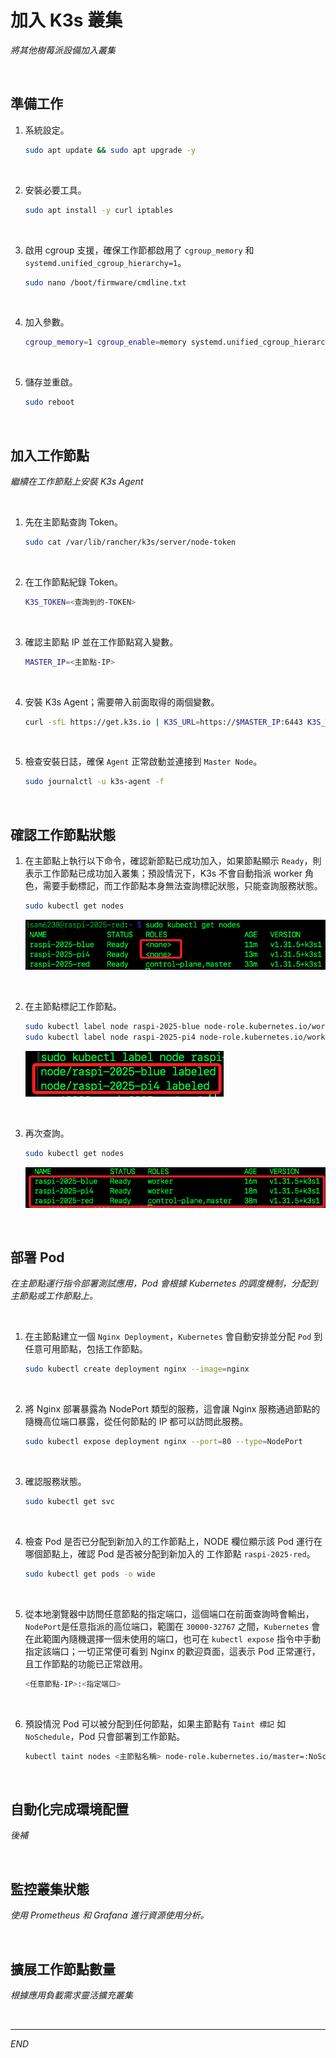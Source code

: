 # 加入 K3s 叢集

_將其他樹莓派設備加入叢集_

<br>

## 準備工作

1. 系統設定。

    ```bash
    sudo apt update && sudo apt upgrade -y
    ```

<br>

2. 安裝必要工具。

    ```bash
    sudo apt install -y curl iptables
    ```

<br>

3. 啟用 cgroup 支援，確保工作節都啟用了 `cgroup_memory` 和 `systemd.unified_cgroup_hierarchy=1`。

    ```bash
    sudo nano /boot/firmware/cmdline.txt
    ```

<br>

4. 加入參數。

    ```bash
    cgroup_memory=1 cgroup_enable=memory systemd.unified_cgroup_hierarchy=1
    ```

<br>

5. 儲存並重啟。

    ```bash
    sudo reboot
    ```

<br>

## 加入工作節點

_繼續在工作節點上安裝 K3s Agent_

<br>

1. 先在主節點查詢 Token。

    ```bash
    sudo cat /var/lib/rancher/k3s/server/node-token
    ```

<br>

2. 在工作節點紀錄 Token。

    ```bash
    K3S_TOKEN=<查詢到的-TOKEN>
    ```

<br>

3. 確認主節點 IP 並在工作節點寫入變數。

    ```bash
    MASTER_IP=<主節點-IP>
    ```

<br>

4. 安裝 K3s Agent；需要帶入前面取得的兩個變數。

    ```bash
    curl -sfL https://get.k3s.io | K3S_URL=https://$MASTER_IP:6443 K3S_TOKEN=$K3S_TOKEN sh -
    ```

<br>

5. 檢查安裝日誌，確保 `Agent` 正常啟動並連接到 `Master Node`。

    ```bash
    sudo journalctl -u k3s-agent -f
    ```

<br>

## 確認工作節點狀態

1. 在主節點上執行以下命令，確認新節點已成功加入，如果節點顯示 `Ready`，則表示工作節點已成功加入叢集；預設情況下，K3s 不會自動指派 worker 角色，需要手動標記，而工作節點本身無法查詢標記狀態，只能查詢服務狀態。

    ```bash
    sudo kubectl get nodes
    ```

    ![](images/img_70.png)

<br>

2. 在主節點標記工作節點。

    ```bash
    sudo kubectl label node raspi-2025-blue node-role.kubernetes.io/worker=true
    sudo kubectl label node raspi-2025-pi4 node-role.kubernetes.io/worker=true
    ```

    ![](images/img_83.png)

<br>

3. 再次查詢。

    ```bash
    sudo kubectl get nodes
    ```

    ![](images/img_84.png)

<br>

## 部署 Pod

_在主節點運行指令部署測試應用，Pod 會根據 Kubernetes 的調度機制，分配到主節點或工作節點上。_

<br>

1. 在主節點建立一個 `Nginx Deployment`，`Kubernetes` 會自動安排並分配 `Pod` 到任意可用節點，包括工作節點。

    ```bash
    sudo kubectl create deployment nginx --image=nginx
    ```

<br>

2. 將 Nginx 部署暴露為 NodePort 類型的服務，這會讓 Nginx 服務通過節點的 隨機高位端口暴露，從任何節點的 IP 都可以訪問此服務。

    ```bash
    sudo kubectl expose deployment nginx --port=80 --type=NodePort
    ```

<br>

3. 確認服務狀態。

    ```bash
    sudo kubectl get svc
    ```

<br>

4. 檢查 Pod 是否已分配到新加入的工作節點上，NODE 欄位顯示該 Pod 運行在哪個節點上，確認 Pod 是否被分配到新加入的 工作節點 `raspi-2025-red`。

    ```bash
    sudo kubectl get pods -o wide
    ```

<br>

5. 從本地瀏覽器中訪問任意節點的指定端口，這個端口在前面查詢時會輸出，`NodePort`是任意指派的高位端口，範圍在 `30000-32767` 之間，`Kubernetes` 會在此範圍內隨機選擇一個未使用的端口，也可在 `kubectl expose` 指令中手動指定該端口；一切正常便可看到 Nginx 的歡迎頁面，這表示 Pod 正常運行，且工作節點的功能已正常啟用。

    ```bash
    <任意節點-IP>:<指定端口>
    ```

<br>

6. 預設情況 Pod 可以被分配到任何節點，如果主節點有 `Taint 標記` 如 `NoSchedule`，Pod 只會部署到工作節點。

    ```bash
    kubectl taint nodes <主節點名稱> node-role.kubernetes.io/master=:NoSchedule
    ```

<br>

## 自動化完成環境配置

_後補_

<br>

## 監控叢集狀態

_使用 Prometheus 和 Grafana 進行資源使用分析。_

<br>

## 擴展工作節點數量

_根據應用負載需求靈活擴充叢集_

<br>

___

_END_
